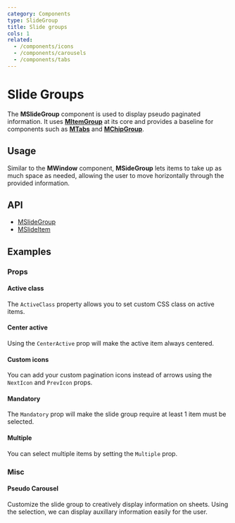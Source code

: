 ```yaml
---
category: Components
type: SlideGroup
title: Slide groups
cols: 1
related:
  - /components/icons
  - /components/carousels
  - /components/tabs
---
```


# Slide Groups

The **MSlideGroup** component is used to display pseudo paginated information. It uses [**MItemGroup**](/components/item-groups) at its core and provides
a baseline for components such as [**MTabs**](/components/tabs) and [**MChipGroup**](/components/chip-groups).

## Usage

Similar to the **MWindow** component, **MSideGroup** lets items to take up as much space as needed, allowing the user to move horizontally through the provided information.

<slide-groups-usage></slide-groups-usage>

## API

- [MSlideGroup](/api/MSlideGroup)
- [MSlideItem](/api/MSlideItem)

## Examples

### Props

#### Active class

The `ActiveClass` property allows you to set custom CSS class on active items.

<example file="" />

#### Center active

Using the `CenterActive` prop will make the active item always centered.

<example file="" />

#### Custom icons

You can add your custom pagination icons instead of arrows using the `NextIcon` and `PrevIcon` props.

<example file="" />

#### Mandatory

The `Mandatory` prop will make the slide group require at least 1 item must be selected.

<example file="" />

#### Multiple

You can select multiple items by setting the `Multiple` prop.

<example file="" />

### Misc

#### Pseudo Carousel

Customize the slide group to creatively display information on sheets. Using the selection, we can display auxillary information easily for the user.

<example file="" />